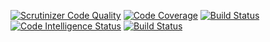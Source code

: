 [![Scrutinizer Code Quality](https://scrutinizer-ci.com/g/Abo-khalaf/Project/badges/quality-score.png?b=main)](https://scrutinizer-ci.com/g/Abo-khalaf/Project/?branch=main)
[![Code Coverage](https://scrutinizer-ci.com/g/Abo-khalaf/Project/badges/coverage.png?b=main)](https://scrutinizer-ci.com/g/Abo-khalaf/Project/?branch=main)
[![Build Status](https://scrutinizer-ci.com/g/Abo-khalaf/Project/badges/build.png?b=main)](https://scrutinizer-ci.com/g/Abo-khalaf/Project/build-status/main)
[![Code Intelligence Status](https://scrutinizer-ci.com/g/Abo-khalaf/Project/badges/code-intelligence.svg?b=main)](https://scrutinizer-ci.com/code-intelligence)
[![Build Status](https://travis-ci.org/Abo-khalaf/Project.svg?branch=main)](https://travis-ci.org/Abo-khalaf/Project)